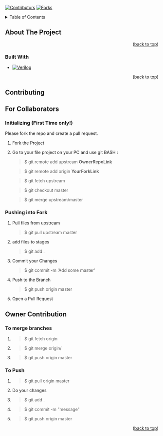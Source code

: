 <a name="readme-top"></a>

<!-- PROJECT SHIELDS -->
<!--
*** I'm using markdown "reference style" links for readability.
*** Reference links are enclosed in brackets [ ] instead of parentheses ( ).
*** See the bottom of this document for the declaration of the reference variables
*** for contributors-url, forks-url, etc. This is an optional, concise syntax you may use.
*** https://www.markdownguide.org/basic-syntax/#reference-style-links
-->
[![Contributors][contributors-shield]][contributors-url]
[![Forks][forks-shield]][forks-url]



<!-- TABLE OF CONTENTS -->
<details>
  <summary>Table of Contents</summary>
  <ol>
    <li>
      <a href="#about-the-project">About The Project</a>
      <ul>
        <li><a href="#built-with">Built With</a></li>
      </ul>
    </li>
    <li>
	<a href="#contributing">Contributing</a>
      <ul>
        <li><a href="#For-Collaborators">For Collaborators</a>
	      <ul>
        	<li><a href="#initializing-first-time-only">Initializing</a></li>
       		<li><a href="#Pushing-into-Fork">Pushing into Fork</a></li>
     	      </ul>
	</li>
        <li><a href="#Owner-Contribution">Owner Contribution</a>
		<ul>
        	   <li><a href="#To-merge-branches">To merge branches</a></li>
       		   <li><a href="#To-Push">To Push</a></li>
     	        </ul>
	</li>
      </ul>

    </li>
  </ol>
</details>



<!-- ABOUT THE PROJECT -->
## About The Project



<p align="right">(<a href="#readme-top">back to top</a>)</p>



### Built With


* [![Verilog][VerilogIcon]][Verilog-url]


<p align="right">(<a href="#readme-top">back to top</a>)</p>



<!-- CONTRIBUTING -->
## Contributing

## For Collaborators

### Initializing (First Time only!)

Please fork the repo and create a pull request.

1. Fork the Project 

2. Go to your file project on your PC and use git BASH :

	> $ git remote add upstream **OwnerRepoLink** 

	> $ git remote add origin **YourForkLink**

	> $ git fetch upstream 

	> $ git checkout master 

	> $ git merge upstream/master 


### Pushing into Fork

1. Pull files from upstream
	> $ git pull upstream master

2. add files to stages
	> $ git add . 

3. Commit your Changes
	> $ git commit -m 'Add some master'

4. Push to the Branch
	> $ git push origin master

5. Open a Pull Request



## Owner Contribution

### To merge branches

1. > $ git fetch origin <Branch>

2. > $ git merge origin/<Branch>

3. > $ git push origin master

### To Push

1. > $ git pull origin master

2. Do your changes

3. > $ git add .

4. > $ git commit -m "message"

5. > $ git push origin master


<p align="right">(<a href="#readme-top">back to top</a>)</p>





<!-- MARKDOWN LINKS & IMAGES -->

[contributors-shield]: https://img.shields.io/github/contributors/AndrewGemi/PIC_8259A.svg?style=for-the-badge
[contributors-url]: https://github.com/AndrewGemi/PIC_8259A/graphs/contributors
[forks-shield]: https://img.shields.io/github/forks/AndrewGemi/PIC_8259A.svg?style=for-the-badge
[forks-url]: https://github.com/AndrewGemi/PIC_8259A/network/members

[VerilogIcon]: https://img.shields.io/badge/Verilog-BoldTextHere?style=flat&logo=verilog&color=brightgreen
[Verilog-url]: https://www.accellera.org/standards/vlog 

